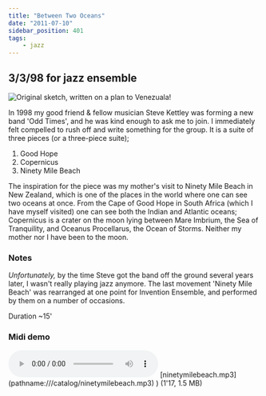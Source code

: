 ```yaml
---
title: "Between Two Oceans"
date: "2011-07-10"
sidebar_position: 401
tags:
    - jazz
---
```


## 3/3/98 for jazz ensemble

![](/img/copernicus1419.png "Original sketch, written on a plan to Venezuala!")

In 1998 my good friend & fellow musician Steve Kettley was forming a new band 'Odd Times', and he was kind enough to ask me to join. I immediately felt compelled to rush off and write something for the group. It is a suite of three pieces (or a three-piece suite);

1. Good Hope
2. Copernicus
3. Ninety Mile Beach

The inspiration for the piece was my mother's visit to Ninety Mile Beach in New Zealand, which is one of the places in the world where one can see two oceans at once. From the Cape of Good Hope in South Africa (which I have myself visited) one can see both the Indian and Atlantic oceans; Copernicus is a crater on the moon lying between Mare Imbrium, the Sea of Tranquility, and Oceanus Procellarus, the Ocean of Storms. Neither my mother nor I have been to the moon.

### Notes

_Unfortunately,_ by the time Steve got the band off the ground several years later, I wasn't really playing jazz anymore. The last movement 'Ninety Mile Beach' was rearranged at one point for Invention Ensemble, and performed by them on a number of occasions.

Duration ~15'

### Midi demo

<audio controls>
  <source src="/catalog/ninetymilebeach.mp3"/>
</audio>
[ninetymilebeach.mp3](pathname:///catalog/ninetymilebeach.mp3) ) (1'17, 1.5 MB)
